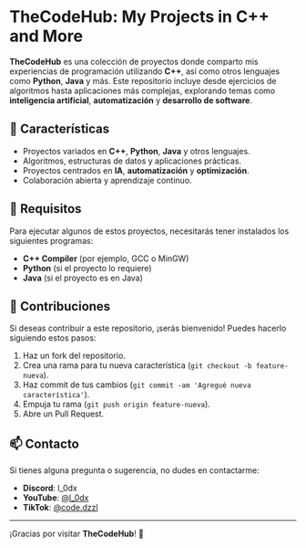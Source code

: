 # TheCodeHub: My Projects in C++ and More

**TheCodeHub** es una colección de proyectos donde comparto mis experiencias de programación utilizando **C++**, así como otros lenguajes como **Python**, **Java** y más. Este repositorio incluye desde ejercicios de algoritmos hasta aplicaciones más complejas, explorando temas como **inteligencia artificial**, **automatización** y **desarrollo de software**.

## 🚀 Características

- Proyectos variados en **C++**, **Python**, **Java** y otros lenguajes.
- Algoritmos, estructuras de datos y aplicaciones prácticas.
- Proyectos centrados en **IA**, **automatización** y **optimización**.
- Colaboración abierta y aprendizaje continuo.

## 🔧 Requisitos

Para ejecutar algunos de estos proyectos, necesitarás tener instalados los siguientes programas:

- **C++ Compiler** (por ejemplo, GCC o MinGW)
- **Python** (si el proyecto lo requiere)
- **Java** (si el proyecto es en Java)

## 🤝 Contribuciones

Si deseas contribuir a este repositorio, ¡serás bienvenido! Puedes hacerlo siguiendo estos pasos:

1. Haz un fork del repositorio.
2. Crea una rama para tu nueva característica (`git checkout -b feature-nueva`).
3. Haz commit de tus cambios (`git commit -am 'Agregué nueva característica'`).
4. Empuja tu rama (`git push origin feature-nueva`).
5. Abre un Pull Request.

## 📫 Contacto

Si tienes alguna pregunta o sugerencia, no dudes en contactarme:

- **Discord**: l_0dx
- **YouTube**: [@l_0dx](https://www.youtube.com/@l_0dx)
- **TikTok**: [@code.dzzl](https://www.tiktok.com/@code.dzzl)

---

¡Gracias por visitar **TheCodeHub**! 🚀
